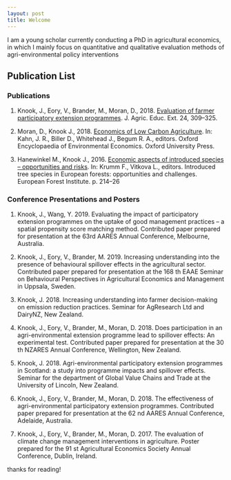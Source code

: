 ```yaml
---
layout: post
title: Welcome
---
```


I am a young scholar currently conducting a PhD in agricultural economics, in which I mainly focus on quantitative and qualitative evaluation methods of agri-environmental policy interventions
## Publication List


### Publications

1. Knook, J., Eory, V., Brander, M., Moran, D., 2018. [Evaluation of farmer participatory
extension programmes](https://doi.org/10.1080/1389224X.2018.1466717). J. Agric. Educ. Ext. 24, 309–325. 

2. Moran, D., Knook J., 2018. [Economics of Low Carbon Agriculture](http://oxfordre.com/environmentalscience/abstract/10.1093/acrefore/9780199389414.001.0001/acrefore-9780199389414-e-517?rskey=k088Bh&result=1). In: Kahn, J. R., Biller D.,
Whitehead J., Begum R. A., editors. Oxford Encyclopaedia of Environmental Economics.
Oxford University Press.

3. Hanewinkel M., Knook J., 2016. [Economic aspects of introduced species – opportunities and
risks](http://www.in-tree.org/about/book.html). In: Krumm F., Vitkova L., editors. Introduced tree species in European forests:
opportunities and challenges. European Forest Institute. p. 214–26

### Conference Presentations and Posters

1. Knook, J., Wang, Y. 2019. Evaluating the impact of participatory extension programmes on
the uptake of good management practices – a spatial propensity score matching method.
Contributed paper prepared for presentation at the 63rd AARES Annual Conference,
Melbourne, Australia.

2. Knook, J., Eory, V., Brander, M. 2019. Increasing understanding into the presence of
behavioural spillover effects in the agricultural sector. Contributed paper prepared for
presentation at the 168 th EAAE Seminar on Behavioural Perspectives in Agricultural
Economics and Management in Uppsala, Sweden.

3. Knook, J. 2018. Increasing understanding into farmer decision-making on emission reduction
practices. Seminar for AgResearch Ltd and DairyNZ, New Zealand.

4. Knook, J., Eory, V., Brander, M., Moran, D. 2018. Does participation in an agri-environmental
extension programme lead to spillover effects: An experimental test. Contributed paper
prepared for presentation at the 30 th NZARES Annual Conference, Wellington, New Zealand.

5. Knook, J. 2018. Agri-environmental participatory extension programmes in Scotland:
a study into programme impacts and spillover effects. Seminar for the department of Global
Value Chains and Trade at the University of Lincoln, New Zealand.

6. Knook, J., Eory, V., Brander, M., Moran, D. 2018. The effectiveness of agri-environmental
participatory extension programmes. Contributed paper prepared for presentation at the
62 nd AARES Annual Conference, Adelaide, Australia.

7. Knook, J., Eory, V., Brander, M., Moran, D. 2017. The evaluation of climate change
management interventions in agriculture. Poster prepared for the 91 st Agricultural
Economics Society Annual Conference, Dublin, Ireland.


thanks for reading! 
